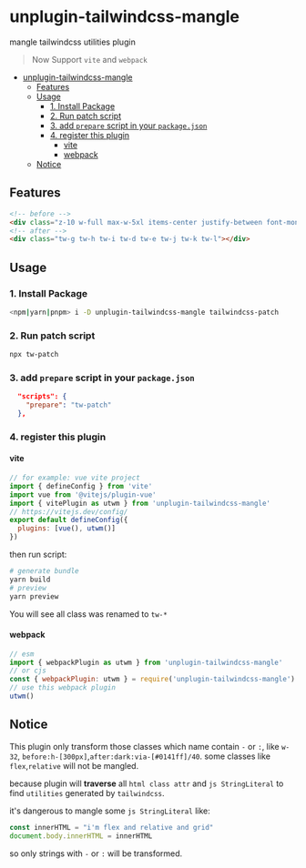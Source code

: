 # unplugin-tailwindcss-mangle

mangle tailwindcss utilities plugin

> Now Support `vite` and `webpack`

- [unplugin-tailwindcss-mangle](#unplugin-tailwindcss-mangle)
  - [Features](#features)
  - [Usage](#usage)
    - [1. Install Package](#1-install-package)
    - [2. Run patch script](#2-run-patch-script)
    - [3. add `prepare` script in your `package.json`](#3-add-prepare-script-in-your-packagejson)
    - [4. register this plugin](#4-register-this-plugin)
      - [vite](#vite)
      - [webpack](#webpack)
  - [Notice](#notice)

## Features

```html
<!-- before -->
<div class="z-10 w-full max-w-5xl items-center justify-between font-mono text-sm lg:flex"></div>
<!-- after -->
<div class="tw-g tw-h tw-i tw-d tw-e tw-j tw-k tw-l"></div>
```

## Usage

### 1. Install Package

```sh
<npm|yarn|pnpm> i -D unplugin-tailwindcss-mangle tailwindcss-patch
```

### 2. Run patch script

```sh
npx tw-patch
```

### 3. add `prepare` script in your `package.json`

```json
  "scripts": {
    "prepare": "tw-patch"
  },
```

### 4. register this plugin

#### vite

```js
// for example: vue vite project
import { defineConfig } from 'vite'
import vue from '@vitejs/plugin-vue'
import { vitePlugin as utwm } from 'unplugin-tailwindcss-mangle'
// https://vitejs.dev/config/
export default defineConfig({
  plugins: [vue(), utwm()]
})
```

then run script:

```sh
# generate bundle
yarn build
# preview
yarn preview
```

You will see all class was renamed to `tw-*`

#### webpack

```js
// esm
import { webpackPlugin as utwm } from 'unplugin-tailwindcss-mangle'
// or cjs
const { webpackPlugin: utwm } = require('unplugin-tailwindcss-mangle')
// use this webpack plugin
utwm()
```

## Notice

This plugin only transform those classes which name contain `-` or `:`, like `w-32`, `before:h-[300px]`,`after:dark:via-[#0141ff]/40`. some classes like `flex`,`relative` will not be mangled.

because plugin will **traverse** all `html class attr` and `js StringLiteral` to find `utilities` generated by `tailwindcss`.

it's dangerous to mangle some `js StringLiteral` like:

```js
const innerHTML = "i'm flex and relative and grid"
document.body.innerHTML = innerHTML
```

so only strings with `-` or `:` will be transformed.
